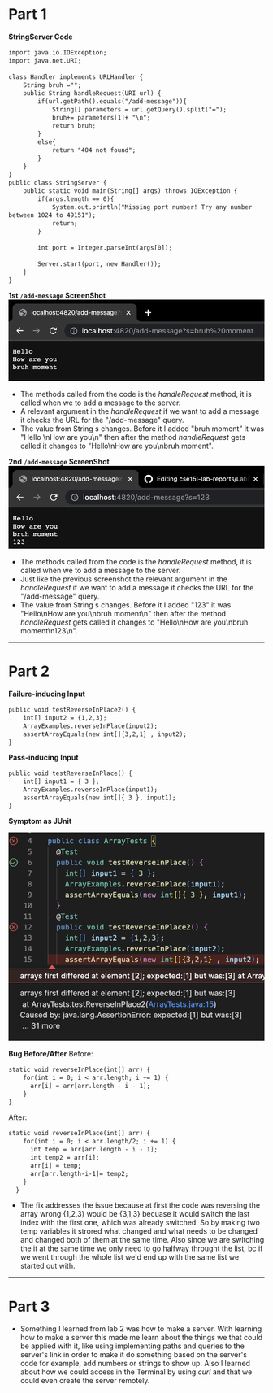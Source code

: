 # Part 1

**StringServer Code**

```
import java.io.IOException;
import java.net.URI;

class Handler implements URLHandler {
    String bruh ="";
    public String handleRequest(URI url) {
        if(url.getPath().equals("/add-message")){
            String[] parameters = url.getQuery().split("=");
            bruh+= parameters[1]+ "\n";
            return bruh;
        }
        else{
            return "404 not found";
        }
    }
}
public class StringServer {
    public static void main(String[] args) throws IOException {
        if(args.length == 0){
            System.out.println("Missing port number! Try any number between 1024 to 49151");
            return;
        }

        int port = Integer.parseInt(args[0]);

        Server.start(port, new Handler());
    }
}
```

**1st `/add-message` ScreenShot**
![](localWebsite.png)
* The methods called from the code is the *handleRequest* method, it is called when we to add a message to the server.
* A relevant argument in the *handleRequest* if we want to add a message it checks the URL for the "/add-message" query.
* The value from String s changes. Before it I added "bruh moment" it was "Hello \nHow are you\n" then after the method *handleRequest* gets called it changes to "Hello\nHow are you\nbruh moment".

**2nd `/add-message` ScreenShot**
![](localWebsite2.png)
* The methods called from the code is the *handleRequest* method, it is called when we to add a message to the server.
* Just like the previous screenshot the relevant argument in the *handleRequest* if we want to add a message it checks the URL for the "/add-message" query.
* The value from String s changes. Before it I added "123" it was "Hello\nHow are you\nbruh moment\n" then after the method *handleRequest* gets called it changes to "Hello\nHow are you\nbruh moment\n123\n".

---
# Part 2

**Failure-inducing Input**
```
public void testReverseInPlace2() {
    int[] input2 = {1,2,3};
    ArrayExamples.reverseInPlace(input2);
    assertArrayEquals(new int[]{3,2,1} , input2);
}
```
**Pass-inducing Input**
```
public void testReverseInPlace() {
    int[] input1 = { 3 };
    ArrayExamples.reverseInPlace(input1);
    assertArrayEquals(new int[]{ 3 }, input1);
}
```
**Symptom as JUnit**

![](error.png)

**Bug Before/After**
Before:
```
static void reverseInPlace(int[] arr) {
    for(int i = 0; i < arr.length; i += 1) {
      arr[i] = arr[arr.length - i - 1];
    }
}
```
After:
```
static void reverseInPlace(int[] arr) {
    for(int i = 0; i < arr.length/2; i += 1) {
      int temp = arr[arr.length - i - 1];
      int temp2 = arr[i];
      arr[i] = temp;
      arr[arr.length-i-1]= temp2;
    }
  }
```
* The fix addresses the issue because at first the code was reversing the array wrong {1,2,3} would be {3,1,3} becuase it would switch the last index with the first one, which was already switched. So by making two temp variables it strored what changed and what needs to be changed and changed both of them at the same time. Also since we are switching the it at the same time we only need to go halfway throught the list, bc if we went through the whole list we'd end up with the same list we started out with.

---
# Part 3
* Something I learned from lab 2 was how to make a server. With learning how to make a server this made me learn about the things we that could be applied with it, like using implementing paths and queries to the server's link in order to make it do something based on the server's code for example, add numbers or strings to show up. Also I learned about how we could access in the Terminal by using *curl* and that we could even create the server remotely.
